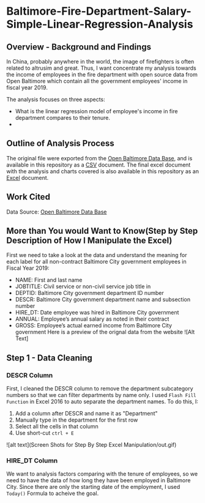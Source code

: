 # Baltimore-Fire-Department-Salary-Simple-Linear-Regression-Analysis
## Overview - Background and Findings
In China, probably anywhere in the world, the image of firefighters is often related to altrusim and great. Thus, I want concentrate my analysis towards the income of employees in the fire department with open source data from Open Baltimore which contain all the government employees' income in fiscal year 2019.

The analysis focuses on three aspects:
* What is the linear regression model of employee's income in fire department compares to their tenure.
* 

## Outline of Analysis Process
The original file were exported from the [Open Baltimore Data Base](https://data.baltimorecity.gov/City-Government/Baltimore-City-Employee-Salaries-FY2019/6xv6-e66h), and is available in this repository as a [CSV](Baltimore_City_Employee_Salaries_FY2019.csv) document. The final excel document with the analysis and charts covered is also available in this repository as an [Excel](Baltimore_City_Employee_Salaries_FY2019.xlsx) document.

## Work Cited
Data Source: [Open Baltimore Data Base](https://data.baltimorecity.gov/City-Government/Baltimore-City-Employee-Salaries-FY2019/6xv6-e66h)

## More than You would Want to Know(Step by Step Description of How I Manipulate the Excel)
First we need to take a look at the data and understand the meaning for each label for all non-contract Baltimore City government employees in Fiscal Year 2019:
* NAME: First and last name
* JOBTITLE: Civil service or non-civil service job title in
* DEPTID: Baltimore City government department ID number
* DESCR: Baltimore City government department name and subsection number
* HIRE_DT: Date employee was hired in Baltimore City government
* ANNUAL: Employee’s annual salary as noted in their contract
* GROSS: Employee’s actual earned income from Baltimore City government
Here is a preview of the orignal data from the website
![Alt Text]
## Step 1 - Data Cleaning
### DESCR Column
First, I cleaned the DESCR column to remove the department subcategory numbers so that we can filter departments by name only. I used `Flash Fill Function` in Excel 2016 to auto separate the department names.
To do this, I:
1. Add a column after DESCR and name it as "Department"
2. Manually type in the department for the first row
3. Select all the cells in that column
4. Use short-cut `ctrl + E`

![alt text](Screen Shots for Step By Step Excel Manipulation/out.gif)
### HIRE_DT Column
We want to analysis factors comparing with the tenure of employees, so we need to have the data of how long they have been employed in Baltimore City. Since there are only the starting date of the employment, I used `Today()` Formula to acheive the goal.

